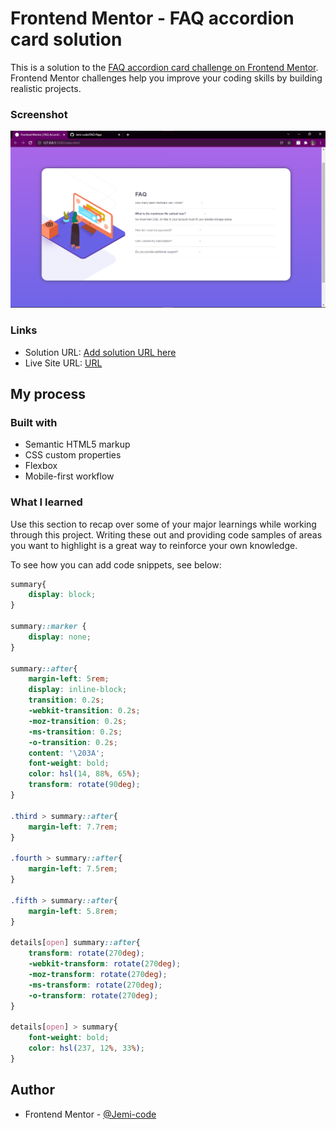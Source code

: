 # Frontend Mentor - FAQ accordion card solution

This is a solution to the [FAQ accordion card challenge on Frontend Mentor](https://www.frontendmentor.io/challenges/faq-accordion-card-XlyjD0Oam). Frontend Mentor challenges help you improve your coding skills by building realistic projects. 

### Screenshot

![](Screenshot.png)

### Links

- Solution URL: [Add solution URL here](https://github.com/Jemi-code/FAQ-Page)
- Live Site URL: [URL](https://jemi-code.github.io/FAQ-Page)

## My process

### Built with

- Semantic HTML5 markup
- CSS custom properties
- Flexbox
- Mobile-first workflow


### What I learned

Use this section to recap over some of your major learnings while working through this project. Writing these out and providing code samples of areas you want to highlight is a great way to reinforce your own knowledge.

To see how you can add code snippets, see below:

```css
summary{
    display: block;
}

summary::marker {
    display: none;
}

summary::after{
    margin-left: 5rem;
    display: inline-block;
    transition: 0.2s;
    -webkit-transition: 0.2s;
    -moz-transition: 0.2s;
    -ms-transition: 0.2s;
    -o-transition: 0.2s;
    content: '\203A';
    font-weight: bold;
    color: hsl(14, 88%, 65%);
    transform: rotate(90deg);
}

.third > summary::after{
    margin-left: 7.7rem;
}

.fourth > summary::after{
    margin-left: 7.5rem;
}

.fifth > summary::after{
    margin-left: 5.8rem;
}

details[open] summary::after{
    transform: rotate(270deg);
    -webkit-transform: rotate(270deg);
    -moz-transform: rotate(270deg);
    -ms-transform: rotate(270deg);
    -o-transform: rotate(270deg);
}

details[open] > summary{
    font-weight: bold;
    color: hsl(237, 12%, 33%);
}
```

## Author

- Frontend Mentor - [@Jemi-code](https://www.frontendmentor.io/profile/Jemi-code)



